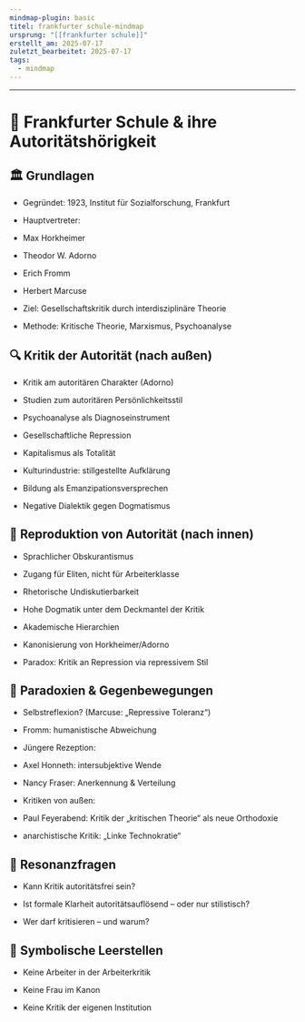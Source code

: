 ```yaml
---
mindmap-plugin: basic
titel: frankfurter schule-mindmap
ursprung: "[[frankfurter schule]]"
erstellt_am: 2025-07-17
zuletzt_bearbeitet: 2025-07-17
tags:
  - mindmap
---
```




---  

  

# 🧠 Frankfurter Schule & ihre Autoritätshörigkeit  

  

## 🏛️ Grundlagen  

- Gegründet: 1923, Institut für Sozialforschung, Frankfurt  

- Hauptvertreter:  

- Max Horkheimer  

- Theodor W. Adorno  

- Erich Fromm  

- Herbert Marcuse  

- Ziel: Gesellschaftskritik durch interdisziplinäre Theorie  

- Methode: Kritische Theorie, Marxismus, Psychoanalyse  

  

## 🔍 Kritik der Autorität (nach außen)  

- Kritik am autoritären Charakter (Adorno)  

- Studien zum autoritären Persönlichkeitsstil  

- Psychoanalyse als Diagnoseinstrument  

- Gesellschaftliche Repression  

- Kapitalismus als Totalität  

- Kulturindustrie: stillgestellte Aufklärung  

- Bildung als Emanzipationsversprechen  

- Negative Dialektik gegen Dogmatismus  

  

## 🧷 Reproduktion von Autorität (nach innen)  

- Sprachlicher Obskurantismus  

- Zugang für Eliten, nicht für Arbeiterklasse  

- Rhetorische Undiskutierbarkeit  

- Hohe Dogmatik unter dem Deckmantel der Kritik  

- Akademische Hierarchien  

- Kanonisierung von Horkheimer/Adorno  

- Paradox: Kritik an Repression via repressivem Stil  

  

## 🔀 Paradoxien & Gegenbewegungen  

- Selbstreflexion? (Marcuse: „Repressive Toleranz“)  

- Fromm: humanistische Abweichung  

- Jüngere Rezeption:  

- Axel Honneth: intersubjektive Wende  

- Nancy Fraser: Anerkennung & Verteilung  

- Kritiken von außen:  

- Paul Feyerabend: Kritik der „kritischen Theorie“ als neue Orthodoxie  

- anarchistische Kritik: „Linke Technokratie“  

  

## 🧨 Resonanzfragen  

- Kann Kritik autoritätsfrei sein?  

- Ist formale Klarheit autoritätsauflösend – oder nur stilistisch?  

- Wer darf kritisieren – und warum?  

  

## 📎 Symbolische Leerstellen  

- Keine Arbeiter in der Arbeiterkritik  

- Keine Frau im Kanon  

- Keine Kritik der eigenen Institution
